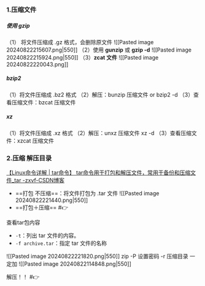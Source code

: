 ### 1.压缩文件
##### 使用 **gzip**
（1） 将文件压缩成 .gz 格式，会删除原文件
![[Pasted image 20240822215607.png|550]]
（2）使用 **gunzip** 或 **gzip -d**
![[Pasted image 20240822215924.png|550]]
（3）**zcat 文件**
![[Pasted image 20240822220043.png]]
##### bzip2
（1）将文件压缩成 .bz2 格式
（2）解压：bunzip 压缩文件 or bzip2 -d
（3）查看压缩文件：bzcat 压缩文件
##### xz
（1）将文件压缩成 .xz 格式
（2）解压：unxz 压缩文件 xz -d
（3）查看压缩文件：xzcat 压缩文件
### 2.压缩 解压目录
[【Linux命令详解 | tar命令】 tar命令用于打包和解压文件，常用于备份和压缩文件_tar -zxvf-CSDN博客](https://blog.csdn.net/qq_43657810/article/details/132328941)
- ==打包 不压缩==：将文件打包为  .tar 文件
![[Pasted image 20240822221440.png|550]]
- ==打包＋压缩==
#👉 

查看tar包内容
- `-t`：列出 tar 文件的内容。
- `-f archive.tar`：指定 tar 文件的名称

![[Pasted image 20240822221820.png|550]]
zip
-P 设置密码
-r 压缩目录 一定加 
![[Pasted image 20240822114848.png|550]]



解压！！
#👉 